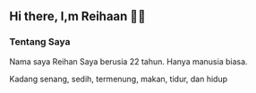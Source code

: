 ## Hi there, I,m Reihaan 👋🏻

### Tentang Saya
<div>
  <p>Nama saya Reihan Saya berusia 22 tahun. Hanya manusia biasa.</p>
  <p>Kadang senang, sedih, termenung, makan, tidur, dan hidup</p>
</div>
<!--
**ReihaanRei/ReihaanRei** is a ✨ _special_ ✨ repository because its `README.md` (this file) appears on your GitHub profile.

Here are some ideas to get you started:

- 🔭 I’m currently working on ...
- 🌱 I’m currently learning ...
- 👯 I’m looking to collaborate on ...
- 🤔 I’m looking for help with ...
- 💬 Ask me about ...
- 📫 How to reach me: ...
- 😄 Pronouns: ...
- ⚡ Fun fact: ...
-->
